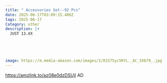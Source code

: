 ```yaml
---
title: " Accessories Set--92 Pcs"
date: 2025-06-17T03:09:15.486Z
tags: 2025-06-17
Category: other
description: |+
  JUST 13.XX





image: https://m.media-amazon.com/images/I/81575yc5RYL._AC_SX679_.jpg
---
```

https://amzlink.to/az08e0dzDSUjl   AD